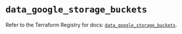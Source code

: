 # `data_google_storage_buckets`

Refer to the Terraform Registry for docs: [`data_google_storage_buckets`](https://registry.terraform.io/providers/hashicorp/google-beta/6.49.1/docs/data-sources/google_storage_buckets).
